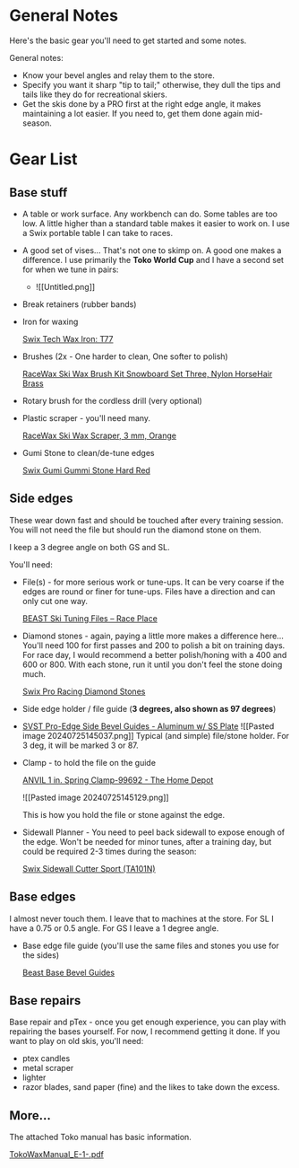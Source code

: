# General Notes

Here's the basic gear you'll need to get started and some notes.

General notes:

- Know your bevel angles and relay them to the store.
- Specify you want it sharp "tip to tail;" otherwise, they dull the tips and tails like they do for recreational skiers.
- Get the skis done by a PRO first at the right edge angle, it makes maintaining a lot easier. If you need to, get them done again mid-season.

# Gear List

## Base stuff

- A table or work surface. Any workbench can do. Some tables are too low. A little higher than a standard table makes it easier to work on. I use a Swix portable table I can take to races.
- A good set of vises... That's not one to skimp on. A good one makes a difference. I use primarily the **Toko World Cup** and I have a second set for when we tune in pairs:
	- ![[Untitled.png]]

- Break retainers (rubber bands)
- Iron for waxing
    
    [Swix Tech Wax Iron: T77](https://swixsport.com/us/tools/irons/t77-waxing-iron-economy-110v--T77110-V/)
    
- Brushes (2x - One harder to clean, One softer to polish)
    
    [RaceWax Ski Wax Brush Kit Snowboard Set Three, Nylon HorseHair Brass](https://www.racewax.com/sw-tl-stlbrush-oval/#626b/fullscreen/m=and&q=oval+brush)
    
- Rotary brush for the cordless drill (very optional)
- Plastic scraper - you'll need many.
    
    [RaceWax Ski Wax Scraper, 3 mm, Orange](https://www.racewax.com/racewax-snowboard-wax-scraper-9-inch/)
    
- Gumi Stone to clean/de-tune edges
    
    [Swix Gumi Gummi Stone Hard Red](https://www.racewax.com/pb-5111/)
    

## Side edges

These wear down fast and should be touched after every training session. You will not need the file but should run the diamond stone on them. 

I keep a 3 degree angle on both GS and SL.

You'll need:

- File(s) - for more serious work or tune-ups. It can be very coarse if the edges are round or finer for tune-ups. Files have a direction and can only cut one way.
	
	[BEAST Ski Tuning Files – Race Place](https://the-raceplace.com/products/beast-file)
    
- Diamond stones - again, paying a little more makes a difference here... You'll need 100 for first passes and 200 to polish a bit on training days. For race day, I would recommend a better polish/honing with a 400 and 600 or 800. With each stone, run it until you don't feel the stone doing much.
    
    [Swix Pro Racing Diamond Stones](https://the-raceplace.com/products/swix-pro-racing-diamond-stones)
    
- Side edge holder / file guide (**3 degrees, also shown as 97 degrees**)
- 
	[SVST Pro-Edge Side Bevel Guides - Aluminum w/ SS Plate](https://www.tognar.com/svst-pro-edge-side-bevel-guides-aluminum-w-ss-plate/)
	    ![[Pasted image 20240725145037.png]]
    Typical (and simple) file/stone holder. For 3 deg, it will be marked 3 or 87.
    
- Clamp - to hold the file on the guide
    
    [ANVIL 1 in. Spring Clamp-99692 - The Home Depot](https://www.homedepot.com/p/ANVIL-1-in-Spring-Clamp-99692/302755767)

	![[Pasted image 20240725145129.png]]
    
    This is how you hold the file or stone against the edge.
    
- Sidewall Planner - You need to peel back sidewall to expose enough of the edge. Won't be needed for minor tunes, after a training day, but could be required 2-3 times during the season:
    
    [Swix Sidewall Cutter Sport (TA101N)](https://www.tognar.com/swix-sidewall-cutter-sport-ta101n/)
    

## Base edges

I almost never touch them. I leave that to machines at the store. For SL I have a 0.75 or 0.5 angle. For GS I leave a 1 degree angle.

- Base edge file guide (you'll use the same files and stones you use for the sides)

	[Beast Base Bevel Guides](https://www.tognar.com/beast-base-bevel-guides/)
    
## Base repairs

Base repair and pTex - once you get enough experience, you can play with repairing the bases yourself. For now, I recommend getting it done. If you want to play on old skis, you'll need:

- ptex candles
- metal scraper
- lighter
- razor blades, sand paper (fine) and the likes to take down the excess.

## More...

The attached Toko manual has basic information.

[TokoWaxManual_E-1-.pdf](Ski%20Tuning%20feef8bd3833a40ec9be22d8cec7c54af/TokoWaxManual_E-1-.pdf)
